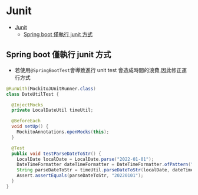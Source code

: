 # Junit

- [Junit](#junit)
  - [Spring boot 僅執行 junit 方式](#spring-boot-僅執行-junit-方式)

## Spring boot 僅執行 junit 方式

- 若使用`@SpringBootTest`會導致進行 unit test 會造成時間的浪費,因此修正運行方式

```java
@RunWith(MockitoJUnitRunner.class)
class DateUtilTest {

  @InjectMocks
  private LocalDateUtil timeUtil;

  @BeforeEach
  void setUp() {
    MockitoAnnotations.openMocks(this);
  }

  @Test
  public void testParseDateToStr() {
    LocalDate localDate = LocalDate.parse("2022-01-01");
    DateTimeFormatter dateTimeFormatter = DateTimeFormatter.ofPattern("yyyyMMdd");
    String parseDateToStr = timeUtil.parseDateToStr(localDate, dateTimeFormatter);
    Assert.assertEquals(parseDateToStr, "20220101");
  }
}
```
